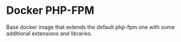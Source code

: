 # Docker PHP-FPM

Base docker image that extends the default php-fpm one with some additional extensions and libraries.